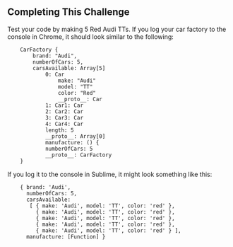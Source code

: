 <section class="module-section" name="Completing This Challenge">&nbsp;</section>

## Completing This Challenge

Test your code by making 5 Red Audi TTs. If you log your car factory to the console in Chrome, it should look similar to the following:

	    CarFactory {
	    	brand: "Audi", 
	    	numberOfCars: 5, 
	    	carsAvailable: Array[5]
	    		0: Car
	    			make: "Audi"
	    			model: "TT"
	    			color: "Red"
	    			__proto__: Car
	    		1: Car1: Car
	    		2: Car2: Car
	    		3: Car3: Car
	    		4: Car4: Car
	    		length: 5
	    		__proto__: Array[0]
	    		manufacture: () {
	    		numberOfCars: 5
	    		__proto__: CarFactory
	    }

If you log it to the console in Sublime, it might look something like this:

	    { brand: 'Audi',
	      numberOfCars: 5,
	      carsAvailable: 
	       [ { make: 'Audi', model: 'TT', color: 'red' },
	         { make: 'Audi', model: 'TT', color: 'red' },
	         { make: 'Audi', model: 'TT', color: 'red' },
	         { make: 'Audi', model: 'TT', color: 'red' },
	         { make: 'Audi', model: 'TT', color: 'red' } ],
	      manufacture: [Function] }
